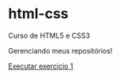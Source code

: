 # html-css
 Curso de HTML5 e CSS3 

Gerenciando meus repositórios!

<a href="https://gabrielsilva6.github.io/html-css/exercícios/ex004/">Executar exercicio 1